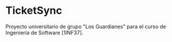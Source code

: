 # TicketSync
Proyecto universitario de grupo "Los Guardianes" para el curso de Ingeniería de Software [1INF37].